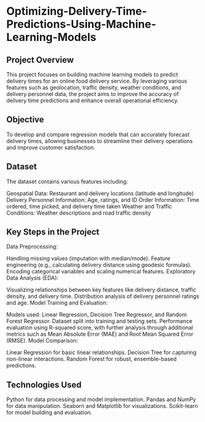 # Optimizing-Delivery-Time-Predictions-Using-Machine-Learning-Models

## Project Overview
This project focuses on building machine learning models to predict delivery times for an online food delivery service. By leveraging various features such as geolocation, traffic density, weather conditions, and delivery personnel data, the project aims to improve the accuracy of delivery time predictions and enhance overall operational efficiency.

## Objective
To develop and compare regression models that can accurately forecast delivery times, allowing businesses to streamline their delivery operations and improve customer satisfaction.

## Dataset
The dataset contains various features including:

Geospatial Data: Restaurant and delivery locations (latitude and longitude)
Delivery Personnel Information: Age, ratings, and ID
Order Information: Time ordered, time picked, and delivery time taken
Weather and Traffic Conditions: Weather descriptions and road traffic density
## Key Steps in the Project
Data Preprocessing:

Handling missing values (imputation with median/mode).
Feature engineering (e.g., calculating delivery distance using geodesic formulas).
Encoding categorical variables and scaling numerical features.
Exploratory Data Analysis (EDA):

Visualizing relationships between key features like delivery distance, traffic density, and delivery time.
Distribution analysis of delivery personnel ratings and age.
Model Training and Evaluation:

Models used: Linear Regression, Decision Tree Regressor, and Random Forest Regressor.
Dataset split into training and testing sets.
Performance evaluation using R-squared score, with further analysis through additional metrics such as Mean Absolute Error (MAE) and Root Mean Squared Error (RMSE).
Model Comparison:

Linear Regression for basic linear relationships.
Decision Tree for capturing non-linear interactions.
Random Forest for robust, ensemble-based predictions.

## Technologies Used
Python for data processing and model implementation.
Pandas and NumPy for data manipulation.
Seaborn and Matplotlib for visualizations.
Scikit-learn for model building and evaluation.

